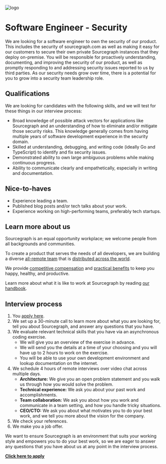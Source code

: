 ![logo](https://sourcegraph.com/.assets/img/sourcegraph-light-head-logo.svg)

# Software Engineer - Security

We are looking for a software engineer to own the security of our product. This includes the security of sourcegraph.com as well as making it easy for our customers to secure their own private Sourcegraph instances that they deploy on-premise. You will be responsible for proactively understanding, documenting, and improving the security of our product, as well as promptly responding to and addressing security issues reported to us by third parties. As our security needs grow over time, there is a potential for you to grow into a security team leadership role.

## Qualifications

We are looking for candidates with the following skills, and we will test for these things in our interview process:

- Broad knowledge of possible attack vectors for applications like Sourcegraph and an understanding of how to eliminate and/or mitigate those security risks. This knowledge generally comes from having multiple years of software development experience in the security domain.
- Skilled at understanding, debugging, and writing code (ideally Go and TypeScript) to identify and fix security issues.
- Demonstrated ability to own large ambiguous problems while making continuous progress.
- Ability to communicate clearly and empathetically, especially in writing and documentation.

## Nice-to-haves

- Experience leading a team.
- Published blog posts and/or tech talks about your work.
- Experience working on high-performing teams, preferably tech startups.

## Learn more about us

Sourcegraph is an equal opportunity workplace; we welcome people from all backgrounds and communities.

To create a product that serves the needs of all developers, we are building a diverse [all-remote team](https://about.sourcegraph.com/company/remote) that is [distributed across the world](https://about.sourcegraph.com/company/team).

We provide [competitive compensation](https://about.sourcegraph.com/handbook/people-ops/compensation) and [practical benefits](https://about.sourcegraph.com/handbook/people-ops/benefits-and-perks) to keep you happy, healthy, and productive.

Learn more about what it is like to work at Sourcegraph by reading [our handbook](https://about.sourcegraph.com/handbook/).

## Interview process

1. You [apply here](https://jobs.lever.co/sourcegraph/c36db3e1-0ece-465d-ad7c-1eb6de9a4b22/apply).
1. We set up a 30-minute call to learn more about what you are looking for, tell you about Sourcegraph, and answer any questions that you have.
1. We evaluate relevant technical skills that you have via an asynchronous coding exercise.
   - We will give you an overview of the exercise in advance.
   - We will send you the details at a time of your choosing and you will have up to 2 hours to work on the exercise.
   - You will be able to use your own development environment and lookup documentation on the internet.
1. We schedule 4 hours of remote interviews over video chat across multiple days.
   - **Architecture:** We give you an open problem statement and you walk us through how you would solve the problem.
   - **Technical experience:** We ask you about your past work and accomplishments.
   - **Team collaboration:** We ask you about how you work and communicate in a team setting, and how you handle tricky situations.
   - **CEO/CTO:** We ask you about what motivates you to do your best work, and we tell you more about the vision for the company.
1. We check your references.
1. We make you a job offer.

We want to ensure Sourcegraph is an environment that suits your working style and empowers you to do your best work, so we are eager to answer any questions that you have about us at any point in the interview process.

**[Click here to apply](https://jobs.lever.co/sourcegraph/c36db3e1-0ece-465d-ad7c-1eb6de9a4b22/apply)**
